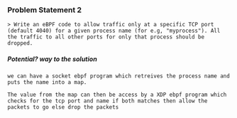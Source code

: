 ### Problem Statement 2

    > Write an eBPF code to allow traffic only at a specific TCP port (default 4040) for a given process name (for e.g, "myprocess"). All the traffic to all other ports for only that process should be dropped.

##### Potential? way to the solution

    we can have a socket ebpf program which retreives the process name and puts the name into a map.

    The value from the map can then be access by a XDP ebpf program which checks for the tcp port and name if both matches then allow the packets to go else drop the packets